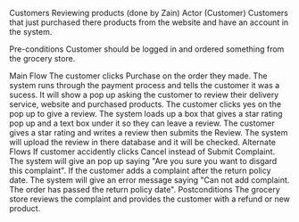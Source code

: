 Customers Reviewing products (done by Zain)
Actor (Customer)
Customers that just purchased there products from the website and have an account in the system.

Pre-conditions
Customer should be logged in and ordered something from the grocery store.

Main Flow
The customer clicks Purchase on the order they made.
The system runs through the payment process and tells the customer it was a sucess. It will show a pop up asking the customer to review their delivery service, website and purchased products.
The customer clicks yes on the pop up to give a review.
The system loads up a box that gives a star rating pop up and a text box under it so they can leave a review.
The customer gives a star rating and writes a review then submits the Review.
The system will upload the review in there database and it will be checked.
Alternate Flows
If customer accidently clicks Cancel instead of Submit Complaint.
The system will give an pop up saying "Are you sure you want to disgard this complaint".
If the customer adds a complaint after the return policy date.
The system will give an error message saying "Can not add complaint. The order has passed the return policy date".
Postconditions
The grocery store reviews the complaint and provides the customer with a refund or new product.
